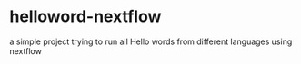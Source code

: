 # helloword-nextflow
a simple project trying to run all Hello words from different languages using nextflow

